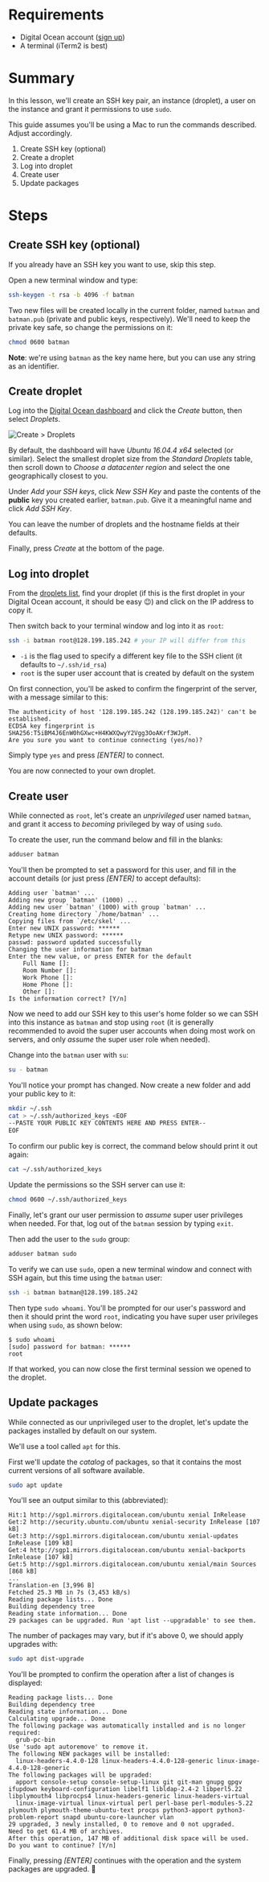 # Requirements
- Digital Ocean account ([sign up](https://m.do.co/c/94e5e51e1a59))
- A terminal (iTerm2 is best)

# Summary
In this lesson, we'll create an SSH key pair, an instance (droplet), a user on the instance and grant it permissions to use `sudo`.

This guide assumes you'll be using a Mac to run the commands described. Adjust accordingly.

1. Create SSH key (optional)
2. Create a droplet
3. Log into droplet
4. Create user
4. Update packages

# Steps

## Create SSH key (optional)
If you already have an SSH key you want to use, skip this step.

Open a new terminal window and type:

```sh
ssh-keygen -t rsa -b 4096 -f batman
```

Two new files will be created locally in the current folder, named `batman` and
`batman.pub` (private and public keys, respectively). We'll need to keep the private key safe, so change the permissions on it:

```sh
chmod 0600 batman
```

**Note**: we're using `batman` as the key name here, but you can use any string as an identifier.

## Create droplet
Log into the [Digital Ocean dashboard](https://cloud.digitalocean.com) and click the _Create_ button, then select _Droplets_.

![Create > Droplets](01-create-droplet.png)

By default, the dashboard will have _Ubuntu 16.04.4 x64_ selected (or similar). Select the smallest droplet size from the _Standard Droplets_ table, then scroll down to _Choose a datacenter region_ and select the one geographically closest to you.

Under _Add your SSH keys_, click _New SSH Key_ and paste the contents of the **public** key you created earlier, `batman.pub`. Give it a meaningful name and click _Add SSH Key_.

You can leave the number of droplets and the hostname fields at their defaults.

Finally, press _Create_ at the bottom of the page.

## Log into droplet
From the [droplets list](https://cloud.digitalocean.com/droplets), find your droplet (if this is the first droplet in your Digital Ocean account, it should be easy 😉) and click on the IP address to copy it.

Then switch back to your terminal window and log into it as `root`:

```sh
ssh -i batman root@128.199.185.242 # your IP will differ from this
```
- `-i` is the flag used to specify a different key file to the SSH client (it defaults to `~/.ssh/id_rsa`)
- `root` is the super user account that is created by default on the system

On first connection, you'll be asked to confirm the fingerprint of the server, with a message similar to this:

```
The authenticity of host '128.199.185.242 (128.199.185.242)' can't be established.
ECDSA key fingerprint is SHA256:T5iBM4J6EnW0hGXwc+H4KWXQwyY2Vgg3OoAKrf3WJpM.
Are you sure you want to continue connecting (yes/no)?
```

Simply type `yes` and press _[ENTER]_ to connect.

You are now connected to your own droplet.

## Create user
While connected as `root`, let's create an _unprivileged_ user named `batman`, and grant it access to _becoming_ privileged by way of using `sudo`.

To create the user, run the command below and fill in the blanks:

```sh
adduser batman
```

You'll then be prompted to set a password for this user, and fill in the account details (or just press _[ENTER]_ to accept defaults):

```
Adding user `batman' ...
Adding new group `batman' (1000) ...
Adding new user `batman' (1000) with group `batman' ...
Creating home directory `/home/batman' ...
Copying files from `/etc/skel' ...
Enter new UNIX password: ******
Retype new UNIX password: ******
passwd: password updated successfully
Changing the user information for batman
Enter the new value, or press ENTER for the default
	Full Name []:
	Room Number []:
	Work Phone []:
	Home Phone []:
	Other []:
Is the information correct? [Y/n]
```

Now we need to add our SSH key to this user's home folder so we can SSH into this
instance as `batman` and stop using `root` (it is generally recommended to avoid
the super user accounts when doing most work on servers, and only _assume_ the
super user role when needed).

Change into the `batman` user with `su`:

```sh
su - batman
```

You'll notice your prompt has changed. Now create a new folder and add your
public key to it:

```sh
mkdir ~/.ssh
cat > ~/.ssh/authorized_keys <EOF
--PASTE YOUR PUBLIC KEY CONTENTS HERE AND PRESS ENTER--
EOF
```

To confirm our public key is correct, the command below should print it out
again:

```sh
cat ~/.ssh/authorized_keys
```

Update the permissions so the SSH server can use it:

```sh
chmod 0600 ~/.ssh/authorized_keys
```

Finally, let's grant our user permission to _assume_ super user privileges when
needed. For that, log out of the `batman` session by typing `exit`.

Then add the user to the `sudo` group:

```sh
adduser batman sudo
```

To verify we can use `sudo`, open a new terminal window and connect with SSH again, but this time using the `batman` user:

```sh
ssh -i batman batman@128.199.185.242
```

Then type `sudo whoami`. You'll be prompted for our user's password and then it
should print the word `root`, indicating you have super user privileges when using `sudo`, as shown below:

```
$ sudo whoami
[sudo] password for batman: ******
root
```

If that worked, you can now close the first terminal session we opened to the droplet.

## Update packages
While connected as our unprivileged user to the droplet, let's update the
packages installed by default on our system.

We'll use a tool called `apt` for this.

First we'll update the _catalog_ of packages, so that it contains the most
 current versions of all software available.

```sh
sudo apt update
```

You'll see an output similar to this (abbreviated):

```
Hit:1 http://sgp1.mirrors.digitalocean.com/ubuntu xenial InRelease
Get:2 http://security.ubuntu.com/ubuntu xenial-security InRelease [107 kB]
Get:3 http://sgp1.mirrors.digitalocean.com/ubuntu xenial-updates InRelease [109 kB]
Get:4 http://sgp1.mirrors.digitalocean.com/ubuntu xenial-backports InRelease [107 kB]
Get:5 http://sgp1.mirrors.digitalocean.com/ubuntu xenial/main Sources [868 kB]
...
Translation-en [3,996 B]
Fetched 25.3 MB in 7s (3,453 kB/s)
Reading package lists... Done
Building dependency tree
Reading state information... Done
29 packages can be upgraded. Run 'apt list --upgradable' to see them.
```

The number of packages may vary, but if it's above 0, we should apply upgrades with:

```sh
sudo apt dist-upgrade
```

You'll be prompted to confirm the operation after a list of changes is displayed:

```
Reading package lists... Done
Building dependency tree
Reading state information... Done
Calculating upgrade... Done
The following package was automatically installed and is no longer required:
  grub-pc-bin
Use 'sudo apt autoremove' to remove it.
The following NEW packages will be installed:
  linux-headers-4.4.0-128 linux-headers-4.4.0-128-generic linux-image-4.4.0-128-generic
The following packages will be upgraded:
  apport console-setup console-setup-linux git git-man gnupg gpgv ifupdown keyboard-configuration libelf1 libldap-2.4-2 libperl5.22 libplymouth4 libprocps4 linux-headers-generic linux-headers-virtual
  linux-image-virtual linux-virtual perl perl-base perl-modules-5.22 plymouth plymouth-theme-ubuntu-text procps python3-apport python3-problem-report snapd ubuntu-core-launcher vlan
29 upgraded, 3 newly installed, 0 to remove and 0 not upgraded.
Need to get 61.4 MB of archives.
After this operation, 147 MB of additional disk space will be used.
Do you want to continue? [Y/n]
```

Finally, pressing _[ENTER]_ continues with the operation and the system packages are upgraded. 🎉
